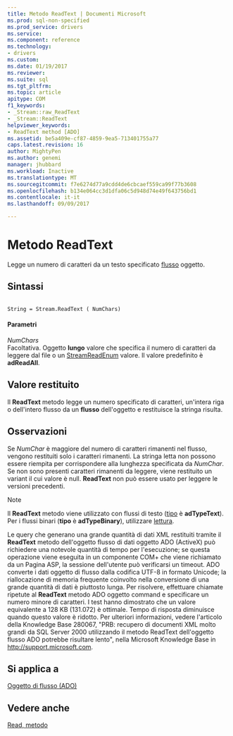 ```yaml
---
title: Metodo ReadText | Documenti Microsoft
ms.prod: sql-non-specified
ms.prod_service: drivers
ms.service: 
ms.component: reference
ms.technology:
- drivers
ms.custom: 
ms.date: 01/19/2017
ms.reviewer: 
ms.suite: sql
ms.tgt_pltfrm: 
ms.topic: article
apitype: COM
f1_keywords:
- _Stream::raw_ReadText
- _Stream::ReadText
helpviewer_keywords:
- ReadText method [ADO]
ms.assetid: be5a409e-cf87-4859-9ea5-713401755a77
caps.latest.revision: 16
author: MightyPen
ms.author: genemi
manager: jhubbard
ms.workload: Inactive
ms.translationtype: MT
ms.sourcegitcommit: f7e6274d77a9cdd4de6cbcaef559ca99f77b3608
ms.openlocfilehash: b134e064cc3d1dfa06c5d948d74e49f643756bd1
ms.contentlocale: it-it
ms.lasthandoff: 09/09/2017

---
```

# <a name="readtext-method"></a>Metodo ReadText
Legge un numero di caratteri da un testo specificato [flusso](../../../ado/reference/ado-api/stream-object-ado.md) oggetto.  
  
## <a name="syntax"></a>Sintassi  
  
```  
  
String = Stream.ReadText ( NumChars)  
```  
  
#### <a name="parameters"></a>Parametri  
 *NumChars*  
 Facoltativa. Oggetto **lungo** valore che specifica il numero di caratteri da leggere dal file o un [StreamReadEnum](../../../ado/reference/ado-api/streamreadenum.md) valore. Il valore predefinito è **adReadAll**.  
  
## <a name="return-value"></a>Valore restituito  
 Il **ReadText** metodo legge un numero specificato di caratteri, un'intera riga o dell'intero flusso da un **flusso** dell'oggetto e restituisce la stringa risulta.  
  
## <a name="remarks"></a>Osservazioni  
 Se *NumChar* è maggiore del numero di caratteri rimanenti nel flusso, vengono restituiti solo i caratteri rimanenti. La stringa letta non possono essere riempita per corrispondere alla lunghezza specificata da *NumChar*. Se non sono presenti caratteri rimanenti da leggere, viene restituito un variant il cui valore è null. **ReadText** non può essere usato per leggere le versioni precedenti.  
  
> [!NOTE]
>  Il **ReadText** metodo viene utilizzato con flussi di testo ([tipo](../../../ado/reference/ado-api/type-property-ado-stream.md) è **adTypeText**). Per i flussi binari (**tipo** è **adTypeBinary**), utilizzare [lettura](../../../ado/reference/ado-api/read-method.md).  
  
 Le query che generano una grande quantità di dati XML restituiti tramite il **ReadText** metodo dell'oggetto flusso di dati oggetto ADO (ActiveX) può richiedere una notevole quantità di tempo per l'esecuzione; se questa operazione viene eseguita in un componente COM+ che viene richiamato da un Pagina ASP, la sessione dell'utente può verificarsi un timeout. ADO converte i dati oggetto di flusso dalla codifica UTF-8 in formato Unicode; la riallocazione di memoria frequente coinvolto nella conversione di una grande quantità di dati è piuttosto lunga. Per risolvere, effettuare chiamate ripetute al **ReadText** metodo ADO oggetto command e specificare un numero minore di caratteri. I test hanno dimostrato che un valore equivalente a 128 KB (131.072) è ottimale. Tempo di risposta diminuisce quando questo valore è ridotto. Per ulteriori informazioni, vedere l'articolo della Knowledge Base 280067, "PRB: recupero di documenti XML molto grandi da SQL Server 2000 utilizzando il metodo ReadText dell'oggetto flusso ADO potrebbe risultare lento", nella Microsoft Knowledge Base in http://support.microsoft.com.  
  
## <a name="applies-to"></a>Si applica a  
 [Oggetto di flusso (ADO)](../../../ado/reference/ado-api/stream-object-ado.md)  
  
## <a name="see-also"></a>Vedere anche  
 [Read, metodo](../../../ado/reference/ado-api/read-method.md)

